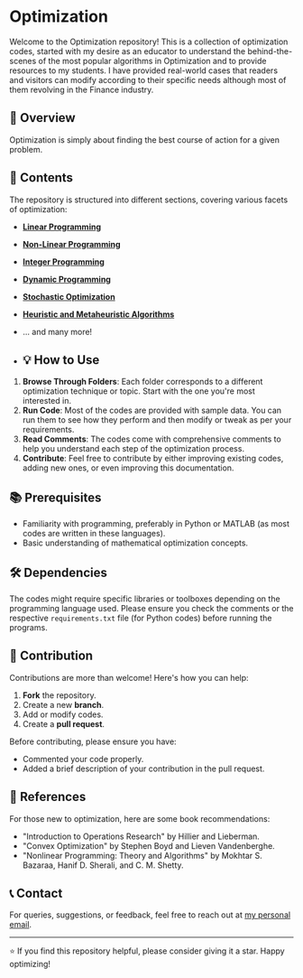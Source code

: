 # Optimization
Welcome to the Optimization repository! This is a collection of optimization codes, started with my desire as an educator to understand the behind-the-scenes of the most popular algorithms in Optimization and to provide resources to my students. I have provided real-world cases that readers and visitors can modify according to their specific needs although most of them revolving in the Finance industry.

## 🎯 Overview
Optimization is simply about finding the best course of action for a given problem.

## 📂 Contents

The repository is structured into different sections, covering various facets of optimization:

- [**Linear Programming**](https://github.com/francisadrianviernes/Optimization/blob/main/Optimization/Linear%20Programming)
- [**Non-Linear Programming**](./Optimization/Non-Linear%20Programming)
- [**Integer Programming**](./Optimization/Integer%20Programming)
- [**Dynamic Programming**](./Optimization/Dynamic%20Programming)
- [**Stochastic Optimization**](./Optimization/Stochastic%20Optimization)
- [**Heuristic and Metaheuristic Algorithms**](./Optimization/Heuristic%20and%20Metaheuristic%20Algorithms)
- ... and many more!

- ## 💡 How to Use

1. **Browse Through Folders**: Each folder corresponds to a different optimization technique or topic. Start with the one you're most interested in.
2. **Run Code**: Most of the codes are provided with sample data. You can run them to see how they perform and then modify or tweak as per your requirements.
3. **Read Comments**: The codes come with comprehensive comments to help you understand each step of the optimization process.
4. **Contribute**: Feel free to contribute by either improving existing codes, adding new ones, or even improving this documentation.

## 📚 Prerequisites

- Familiarity with programming, preferably in Python or MATLAB (as most codes are written in these languages).
- Basic understanding of mathematical optimization concepts.

## 🛠️ Dependencies

The codes might require specific libraries or toolboxes depending on the programming language used. Please ensure you check the comments or the respective `requirements.txt` file (for Python codes) before running the programs.

## 🙌 Contribution

Contributions are more than welcome! Here's how you can help:

1. **Fork** the repository.
2. Create a new **branch**.
3. Add or modify codes.
4. Create a **pull request**.

Before contributing, please ensure you have:

- Commented your code properly.
- Added a brief description of your contribution in the pull request.

## 📖 References

For those new to optimization, here are some book recommendations:

- "Introduction to Operations Research" by Hillier and Lieberman.
- "Convex Optimization" by Stephen Boyd and Lieven Vandenberghe.
- "Nonlinear Programming: Theory and Algorithms" by Mokhtar S. Bazaraa, Hanif D. Sherali, and C. M. Shetty.

## 📞 Contact

For queries, suggestions, or feedback, feel free to reach out at [my personal email](mailto:francisadrianviernes@gmail.com).

---

⭐ If you find this repository helpful, please consider giving it a star. Happy optimizing!
